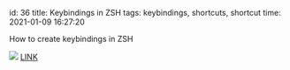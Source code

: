id: 36
title: Keybindings in ZSH
tags: keybindings, shortcuts, shortcut
time: 2021-01-09 16:27:20

How to create keybindings in ZSH

![](http://localhost/bkmks_fotos/pics/128)
[LINK](https://jdhao.github.io/2019/06/13/zsh_bind_keys/)